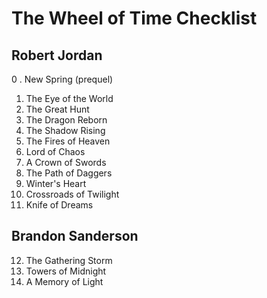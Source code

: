 # The Wheel of Time Checklist

## Robert Jordan

0  . New Spring (prequel)

1. The Eye of the World
1. The Great Hunt
1. The Dragon Reborn
1. The Shadow Rising
1. The Fires of Heaven
1. Lord of Chaos
1. A Crown of Swords
1. The Path of Daggers
1. Winter's Heart
1. Crossroads of Twilight
1. Knife of Dreams

## Brandon Sanderson

12. The Gathering Storm
1. Towers of Midnight
1. A Memory of Light
